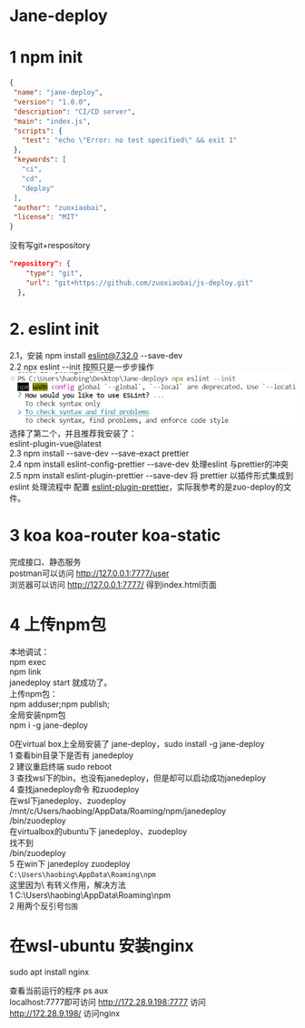 # Jane-deploy

# 1 npm init
 ```json
{
  "name": "jane-deploy",
  "version": "1.0.0",
  "description": "CI/CD server",
  "main": "index.js",
  "scripts": {
    "test": "echo \"Error: no test specified\" && exit 1"
  },
  "keywords": [
    "ci",
    "cd",
    "deploy"
  ],
  "author": "zuoxiaobai",
  "license": "MIT"
}
```
没有写git+respository
```json
"repository": {
    "type": "git",
    "url": "git+https://github.com/zuoxiaobai/js-deploy.git"
  },
```
# 2.  eslint init

2.1，安装 npm install eslint@7.32.0 --save-dev  
2.2 npx eslint --init 按照只是一步步操作  
![](./1-eslint-init.png)  
选择了第二个，并且推荐我安装了：  
eslint-plugin-vue@latest  
2.3 npm install --save-dev --save-exact prettier  
2.4 npm install eslint-config-prettier --save-dev 处理eslint 与prettier的冲突  
2.5  npm install eslint-plugin-prettier --save-dev 将 prettier 以插件形式集成到 eslint 处理流程中
配置 [eslint-plugin-prettier](https://github.com/prettier/eslint-plugin-prettier)，实际我参考的是zuo-deploy的文件。
# 3 koa koa-router koa-static
完成接口、静态服务  
postman可以访问 http://127.0.0.1:7777/user  
浏览器可以访问 http://127.0.0.1:7777/ 得到index.html页面  
# 4 上传npm包
本地调试：  
npm exec   
npm link  
janedeploy start  就成功了。  
上传npm包：  
npm adduser;npm publish;  
全局安装npm包    
npm i -g jane-deploy  

0在virtual box上全局安装了 jane-deploy，sudo install -g jane-deploy  
1 查看bin目录下是否有 janedeploy  
2 建议重启终端 sudo reboot  
3 查找wsl下的bin，也没有janedeploy，但是却可以启动成功janedeploy  
4 查找janedeploy命令 和zuodeploy  
 在wsl下janedeploy、zuodeploy  
  /mnt/c/Users/haobing/AppData/Roaming/npm/janedeploy  
  /bin/zuodeploy  
 在virtualbox的ubuntu下 janedeploy、zuodeploy  
  找不到  
  /bin/zuodeploy  
5 在win下 janedeploy zuodeploy  
 ``C:\Users\haobing\AppData\Roaming\npm``    
 这里因为\ 有转义作用，解决方法    
  1 C:\\Users\\haobing\\AppData\\Roaming\\npm    
  2 用两个反引号``包围``      
# 在wsl-ubuntu 安装nginx
sudo apt install nginx  

查看当前运行的程序 ps aux  
localhost:7777即可访问 http://172.28.9.198:7777 访问  
http://172.28.9.198/ 访问nginx  







